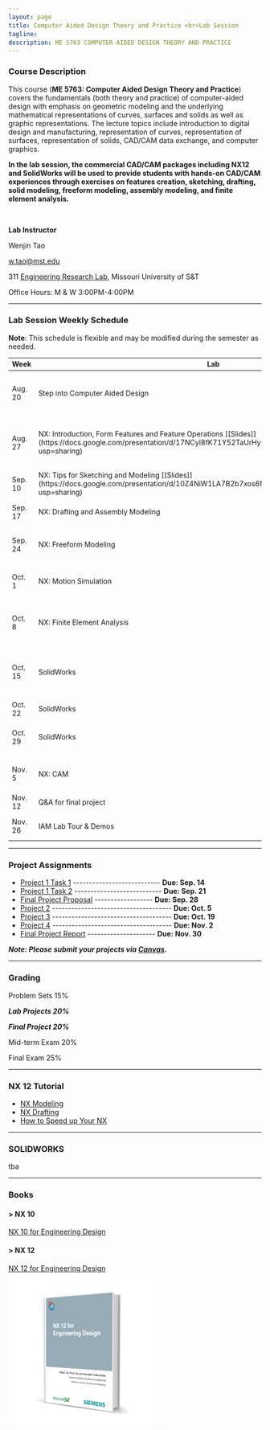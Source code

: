 ```yaml
---
layout: page
title: Computer Aided Design Theory and Practice <br>Lab Session
tagline: 
description: ME 5763 COMPUTER AIDED DESIGN THEORY AND PRACTICE
---
```

### Course Description
This course (**ME 5763: Computer Aided Design Theory and Practice**) covers the fundamentals (both theory and practice) of computer-aided design with emphasis on geometric modeling and the underlying mathematical representations of curves, surfaces and solids as well as graphic representations. The lecture topics include introduction to digital design and manufacturing, representation of curves, representation of surfaces, representation of solids, CAD/CAM data exchange, and computer graphics. 

**In the lab session, the commercial CAD/CAM packages including NX12 and SolidWorks will be used to provide students with hands-on CAD/CAM experiences through exercises on features creation, sketching, drafting, solid modeling, freeform modeling, assembly modeling, and finite element analysis.**

<br>

**Lab Instructor**

Wenjin Tao

w.tao@mst.edu

311 [Engineering Research Lab](https://goo.gl/maps/4ASLFqY3Zx62), Missouri University of S&T

Office Hours: M & W 3:00PM-4:00PM

---


### Lab Session Weekly Schedule
**Note**:  This schedule is flexible and may be modified during the semester as needed.

<table>

<colgroup>
<col width="10%" />
<col width="30%" />
<col width="40%" />
<col width="20%" />
</colgroup>
<thead>
<tr class="header">
<th>Week</th>
<th>Lab</th>
<th>Self Exercise</th>
<th>Due Dates</th>
</tr>
</thead>
<tbody>
<tr>
<td markdown="span">Aug. 20</td>
<td markdown="span">Step into Computer Aided Design</td>
<td markdown="span">Design considerations; Deconstruction of complicated design</td>
<td markdown="span"> </td>
</tr>

<tr>
<td markdown="span">Aug. 27</td>
<td markdown="span">NX: Introduction, Form Features and Feature Operations [[Slides]](https://docs.google.com/presentation/d/17NCyl8fK71Y52TaUrHyMorTYWVzYbqFQnhF36DhpPvE/edit?usp=sharing)</td>
<td markdown="span">Extrude, Revolve, Sweep, Blend, Boolean Operations, etc.</td>
<td markdown="span"> </td>
</tr>

<tr>
<td markdown="span">Sep. 10</td>
<td markdown="span">NX: Tips for Sketching and Modeling [[Slides]](https://docs.google.com/presentation/d/10Z4NiW1LA7B2b7xos6fdZAuiIAQcPCOns2jknvkuEcQ/edit?usp=sharing)</td>
<td markdown="span">Practice for Project 1 Task 1</td>
<td markdown="span">[P1 Task1](pages/project-1.html): Sep. 14</td>
</tr>

<tr>
<td markdown="span">Sep. 17</td>
<td markdown="span">NX: Drafting and Assembly Modeling</td>
<td markdown="span">Practice for Project 1 Task 2</td>
<td markdown="span">[P1 Task2](pages/project-1.html): Sep. 21</td>
</tr>

<tr>
<td markdown="span">Sep. 24</td>
<td markdown="span">NX: Freeform Modeling</td>
<td markdown="span">Modeling of Conics, Splines and Surfaces</td>
<td markdown="span">FINAL PROJ. PROPOSAL: Sep. 28</td>
</tr>

<tr>
<td markdown="span">Oct. 1</td>
<td markdown="span">NX: Motion Simulation</td>
<td markdown="span">Motion Simulation and Practice for Project 2</td>
<td markdown="span">P2: Oct. 5</td>
</tr>

<tr>
<td markdown="span">Oct. 8</td>
<td markdown="span">NX: Finite Element Analysis</td>
<td markdown="span">Mesh Generation and Analysis for Structural Applications</td>
<td markdown="span"> </td>
</tr>

<tr>
<td markdown="span">Oct. 15</td>
<td markdown="span">SolidWorks</td>
<td markdown="span">Feature Operations, Sketching, Drafting and Practice for Project 3</td>
<td markdown="span">P3: Oct. 19</td>
</tr>

<tr>
<td markdown="span">Oct. 22</td>
<td markdown="span">SolidWorks</td>
<td markdown="span">Assembly Modeling</td>
<td markdown="span"> </td>
</tr>

<tr>
<td markdown="span">Oct. 29</td>
<td markdown="span">SolidWorks</td>
<td markdown="span">Freeform Modeling and Practice for Project 4</td>
<td markdown="span">P4: Nov. 2</td>
</tr>

<tr>
<td markdown="span">Nov. 5</td>
<td markdown="span">NX: CAM</td>
<td markdown="span">CAM Practice and Working on Final Project</td>
<td markdown="span"> </td>
</tr>

<tr>
<td markdown="span">Nov. 12</td>
<td markdown="span">Q&A for final project</td>
<td markdown="span">Working on Final Project</td>
<td markdown="span"> </td>
</tr>

<tr>
<td markdown="span">Nov. 26</td>
<td markdown="span">IAM Lab Tour & Demos</td>
<td markdown="span">Completion of Final Project</td>
<td markdown="span">FINAL PROJ. REPORT: Nov. 30</td>
</tr>

</tbody>
</table>

---



### <a class="anchor" id="projects">Project Assignments</a>

- [Project 1 Task 1](pages/project-1.html#task-1) --------------------------- **Due: Sep. 14**
- [Project 1 Task 2](pages/project-1.html#task-2) --------------------------- **Due: Sep. 21**
- [Final Project Proposal](#) ------------------ **Due: Sep. 28**
- [Project 2](pages/project-2.html) ------------------------------------- **Due: Oct. 5**
- [Project 3](pages/project-3.html) ------------------------------------- **Due: Oct. 19**
- [Project 4](pages/project-4.html) ------------------------------------- **Due: Nov. 2**
- [Final Project Report](#) --------------------- **Due: Nov. 30**

***Note: Please submit your projects via [Canvas](https://mst.instructure.com/courses/32546/assignments).***

---
### Grading

Problem Sets 	15%

***Lab Projects 		20%***

***Final Project		20%***

Mid-term Exam 	20%

Final Exam 		25%

----

### <a class="anchor" id="tutorial">NX 12 Tutorial</a>

- [NX Modeling](pages/nx-tutorial/nx-modeling.html)
- [NX Drafting](pages/nx-tutorial/nx-drafting.html)
- [How to Speed up Your NX](pages/speed-up-nx.html)


---

### SOLIDWORKS

tba

---


### Books
#### > NX 10
[NX 10 for Engineering Design](https://web.mst.edu/~mleu/nx_manuals/nx10.pdf)

#### > NX 12
[NX 12 for Engineering Design](assets/books/NX-12-for-Engineering-Design.pdf)
<br>
<img src='assets/images/NX12_for_engineering_design.png' width='300'>

